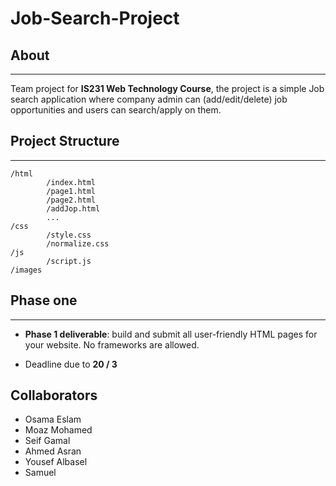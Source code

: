 # Job-Search-Project

## About

------------

Team project for **IS231 Web Technology Course**, the project is a simple Job search application where company admin can (add/edit/delete) job opportunities and users can search/apply on them.

## Project Structure
-----------
```
/html
		/index.html
		/page1.html
		/page2.html
		/addJop.html
		...
/css
		/style.css
		/normalize.css
/js
		/script.js
/images
```

## Phase one
----------
- **Phase 1 deliverable**: build and submit all user-friendly HTML
pages for your website. No frameworks are allowed.

- Deadline due to **20 / 3**

## Collaborators

- Osama Eslam
- Moaz Mohamed
- Seif Gamal
- Ahmed Asran
- Yousef Albasel
- Samuel
